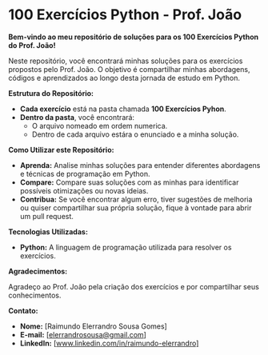 # 100 Exercícios Python - Prof. João

**Bem-vindo ao meu repositório de soluções para os 100 Exercícios Python do Prof. João!**

Neste repositório, você encontrará minhas soluções para os exercícios propostos pelo Prof. João. O objetivo é compartilhar minhas abordagens, códigos e aprendizados ao longo desta jornada de estudo em Python.

**Estrutura do Repositório:**

* **Cada exercício** está na pasta chamada **100 Exercícios Pyhon**.
* **Dentro da pasta**, você encontrará:
    * O arquivo nomeado em ordem numerica.
    * Dentro de cada arquivo estára o enunciado e a minha solução.

**Como Utilizar este Repositório:**

* **Aprenda:** Analise minhas soluções para entender diferentes abordagens e técnicas de programação em Python.
* **Compare:** Compare suas soluções com as minhas para identificar possíveis otimizações ou novas ideias.
* **Contribua:** Se você encontrar algum erro, tiver sugestões de melhoria ou quiser compartilhar sua própria solução, fique à vontade para abrir um pull request.

**Tecnologias Utilizadas:**

* **Python:** A linguagem de programação utilizada para resolver os exercícios.

**Agradecimentos:**

Agradeço ao Prof. João pela criação dos exercícios e por compartilhar seus conhecimentos.

**Contato:**

* **Nome:** [Raimundo Elerrandro Sousa Gomes]
* **E-mail:** [elerrandrosousa@gmail.com]
* **LinkedIn:** [www.linkedin.com/in/raimundo-elerrandro]
